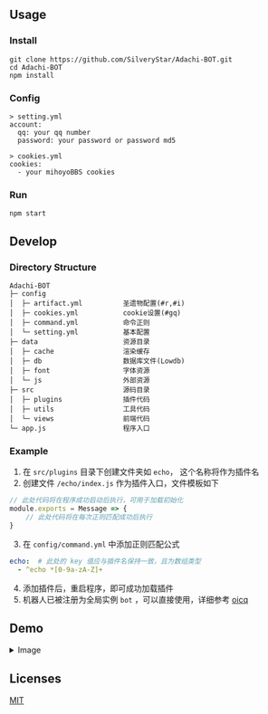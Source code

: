 ## Usage
### Install
```
git clone https://github.com/SilveryStar/Adachi-BOT.git
cd Adachi-BOT
npm install
```
### Config
```
> setting.yml
account:
  qq: your qq number
  password: your password or password md5
  
> cookies.yml
cookies:
  - your mihoyoBBS cookies
```

### Run
```
npm start
```

## Develop
### Directory Structure
```
Adachi-BOT
├─ config
│  ├─ artifact.yml          圣遗物配置(#r,#i)
│  ├─ cookies.yml           cookie设置(#gq)
│  ├─ command.yml           命令正则
│  └─ setting.yml           基本配置
├─ data                     资源目录
│  ├─ cache                 渲染缓存
│  ├─ db                    数据库文件(Lowdb)
│  ├─ font                  字体资源
│  └─ js                    外部资源
├─ src                      源码目录
│  ├─ plugins               插件代码
│  ├─ utils                 工具代码
│  └─ views                 前端代码
└─ app.js                   程序入口
```

### Example
1. 在 `src/plugins` 目录下创建文件夹如 `echo`， 这个名称将作为插件名
2. 创建文件 `/echo/index.js` 作为插件入口，文件模板如下
```js
// 此处代码将在程序成功启动后执行，可用于加载初始化
module.exports = Message => {
    // 此处代码将在每次正则匹配成功后执行
}
```
3. 在 `config/command.yml` 中添加正则匹配公式
```yaml
echo:  # 此处的 key 值应与插件名保持一致，且为数组类型
  - ^echo *[0-9a-zA-Z]+
```
4. 添加插件后，重启程序，即可成功加载插件
5. 机器人已被注册为全局实例 `bot` ，可以直接使用，详细参考 [oicq](https://github.com/takayama-lily/oicq/wiki/91.API%E6%96%87%E6%A1%A3)

## Demo
<details>
<summary>Image</summary>

### 生成玩家信息卡片
<div align="center">
  <img src="https://github.com/SilveryStar/image/blob/master/Adachi-BOT/CardExample.png" alt="ERROR">
</div>

### 生成玩家角色背包
<div align="center">
  <img src="https://github.com/SilveryStar/image/blob/master/Adachi-BOT/PackageExample.png" alt="ERROR">
</div>

### 生成角色信息卡片
<div align="center">
  <img src="https://github.com/SilveryStar/image/blob/master/Adachi-BOT/AnemoExample.png" alt="ERROR">
  <img src="https://github.com/SilveryStar/image/blob/master/Adachi-BOT/PyroExample.png" alt="ERROR">
  <img src="https://github.com/SilveryStar/image/blob/master/Adachi-BOT/CryoExample.png" alt="ERROR">
  <img src="https://github.com/SilveryStar/image/blob/master/Adachi-BOT/HydroExample.png" alt="ERROR">
  <img src="https://github.com/SilveryStar/image/blob/master/Adachi-BOT/ElectroExample.png" alt="ERROR">
  <img src="https://github.com/SilveryStar/image/blob/master/Adachi-BOT/GeoExample.png" alt="ERROR">
</div>

### 随机圣遗物功能
<div align="center">
  <img src="https://github.com/SilveryStar/image/blob/master/Adachi-BOT/InitialActifact.png" alt="ERROR">
  <img src="https://github.com/SilveryStar/image/blob/master/Adachi-BOT/FortifiedArtifact.png" alt="ERROR">
</div>

### 祈愿十连功能
<div align="center">
  <img src="https://github.com/SilveryStar/image/blob/master/Adachi-BOT/IndefiniteGachaExample.png" alt="ERROR">
  <img src="https://github.com/SilveryStar/image/blob/master/Adachi-BOT/CharacterGachaExample.png" alt="ERROR">
  <img src="https://github.com/SilveryStar/image/blob/master/Adachi-BOT/WeaponGachaExample.png" alt="ERROR">
</div>
</details>

## Licenses
[MIT](https://github.com/SilveryStar/Adachi-BOT/blob/master/LICENSE)
